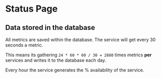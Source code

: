 # Status Page

## Data stored in the database

All metrics are saved within the database.
The service will get every 30 seconds a metric.

This means its gathering `24 * 60 * 60 / 30 = 2880` times metrics **per** 
services and writes it to the database each day.

Every hour the service generates the % availability of the service.